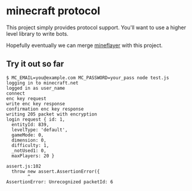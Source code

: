 # minecraft protocol

This project simply provides protocol support. You'll want to use a higher
level library to write bots.

Hopefully eventually we can merge 
[mineflayer](https://github.com/superjoe30/mineflayer) with this project.

## Try it out so far

```
$ MC_EMAIL=you@example.com MC_PASSWORD=your_pass node test.js
logging in to minecraft.net
logged in as user_name
connect
enc key request
write enc key response
confirmation enc key response
writing 205 packet with encryption
login request { id: 1,
  entityId: 839,
  levelType: 'default',
  gameMode: 0,
  dimension: 0,
  difficulty: 1,
  _notUsed1: 0,
  maxPlayers: 20 }

assert.js:102
  throw new assert.AssertionError({
        ^
AssertionError: Unrecognized packetId: 6
```
